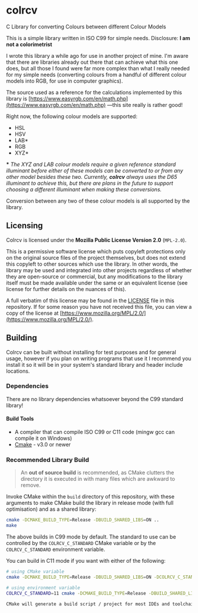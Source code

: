 # colrcv

C Library for converting Colours between different Colour Models

This is a simple library written in ISO C99 for simple needs. Disclosure: **I am not a colorimetrist**

I wrote this library a while ago for use in another project of mine. I'm aware that there are libraries already out there that can achieve what this one does, but all those I found were far more complex than what I really needed for my simple needs (converting colours from a handful of different colour models into RGB, for use in computer graphics).

The source used as a reference for the calculations implemented by this library is [https://www.easyrgb.com/en/math.php](https://www.easyrgb.com/en/math.php) —this site really is rather good!

Right now, the following colour models are supported:

- HSL
- HSV
- LAB*
- RGB
- XYZ*

__*__ _The XYZ and LAB colour models require a given reference standard illuminant before either of these models can be converted to or from any other model besides these two. Currently, **colrcv** always uses the D65 illuminant to achieve this, but there are plans in the future to support choosing a different illuminant when making these conversions._

Conversion between any two of these colour models is all supported by the library.

## Licensing

Colrcv is licensed under the **Mozilla Public License Version 2.0** (`MPL-2.0`).

This is a permissive software license which puts copyleft protections only on the original source files of the project themselves, but does not extend this copyleft to other sources which use the library. In other words, the library may be used and integrated into other projects regardless of whether they are open-source or commercial, but any modifications to the library itself must be made available under the same or an equivalent license (see license for further details on the nuances of this).

A full verbatim of this license may be found in the [LICENSE](LICENSE) file in this repository. If for some reason you have not received this file, you can view a copy of the license at [https://www.mozilla.org/MPL/2.0/](https://www.mozilla.org/MPL/2.0/).

## Building

Colrcv can be built without installing for test purposes and for general usage, however if you plan on writing programs that use it I recommend you install it so it will be in your system's standard library and header include locations.

### Dependencies

There are no library dependencies whatsoever beyond the C99 standard library!

#### Build Tools

- A compiler that can compile ISO C99 or C11 code (mingw gcc can compile it on Windows)
- [Cmake](https://cmake.org/) - v3.0 or newer

### Recommended Library Build

> An **out of source build** is recommended, as CMake clutters the directory it is executed in with many files which are awkward to remove.

Invoke CMake within the `build` directory of this repository, with these arguments to make CMake build the library in release mode (with full optimisation) and as a shared library:

```sh
cmake -DCMAKE_BUILD_TYPE=Release -DBUILD_SHARED_LIBS=ON ..
make
```

The above builds in C99 mode by default. The standard to use can be controlled by the `COLRCV_C_STANDARD` CMake variable or by the `COLRCV_C_STANDARD` environment variable.

You can build in C11 mode if you want with either of the following:

```sh
# using CMake variable
cmake -DCMAKE_BUILD_TYPE=Release -DBUILD_SHARED_LIBS=ON -DCOLRCV_C_STANDARD=11 ..
```

```sh
# using environment variable
COLRCV_C_STANDARD=11 cmake -DCMAKE_BUILD_TYPE=Release -DBUILD_SHARED_LIBS=ON ..

CMake will generate a build script / project for most IDEs and toolchains (including simple Makefiles). After that, use your toolchain of choice to compile the library as you normally would.
